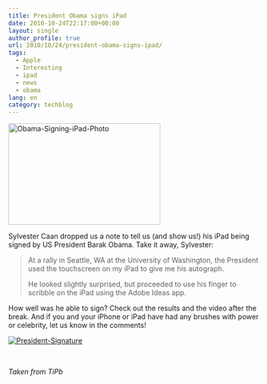 ```yaml
---
title: President Obama signs iPad
date: 2010-10-24T22:17:00+00:00
layout: single
author_profile: true
url: 2010/10/24/president-obama-signs-ipad/
tags:
  - Apple
  - Interesting
  - ipad
  - news
  - obama
lang: en
category: techblog
---
```

[<img title="Obama-Signing-iPad-Photo" border="0" alt="Obama-Signing-iPad-Photo" src="http://lh6.ggpht.com/_vaUVXcmC3OI/TMSpQo6nQJI/AAAAAAAAC5A/Ug4Rn4Ej02Y/Obama-Signing-iPad-Photo_thumb%5B1%5D.jpg?imgmax=800" width="304" height="203" />](http://lh6.ggpht.com/_vaUVXcmC3OI/TMSpO7iS3uI/AAAAAAAAC48/O2qX-gRgYTI/s1600-h/Obama-Signing-iPad-Photo%5B3%5D.jpg)

Sylvester Caan dropped us a note to tell us (and show us!) his iPad being signed by US President Barak Obama. Take it away, Sylvester:

> At a rally in Seattle, WA at the University of Washington, the President used the touchscreen on my iPad to give me his autograph.
> 
> He looked slightly surprised, but proceeded to use his finger to scribble on the iPad using the Adobe Ideas app.

How well was he able to sign? Check out the results and the video after the break. And if you and your iPhone or iPad have had any brushes with power or celebrity, let us know in the comments!

[![President-Signature](http://lh5.ggpht.com/_vaUVXcmC3OI/TMSpVpJG7bI/AAAAAAAAC5I/jaAKMAHfUMs/President-Signature_thumb%5B1%5D.jpg?imgmax=800 "President-Signature")](http://lh3.ggpht.com/_vaUVXcmC3OI/TMSpTd9VIEI/AAAAAAAAC5E/2jvH7htLNWI/s1600-h/President-Signature%5B4%5D.jpg)

 

_Taken from TiPb_